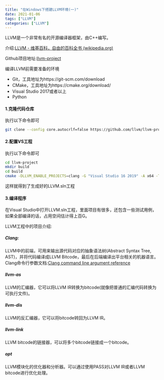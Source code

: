 ```yaml
---
title: "在Windows下搭建LLVM环境(一)"
date: 2021-01-06
tags: ["LLVM"]
categories: ["LLVM"]
---
```


LLVM是一个非常有名的开源编译器框架，由C++编写。

介绍:[LLVM - 维基百科，自由的百科全书 (wikipedia.org)](https://zh.wikipedia.org/wiki/LLVM)

Github项目地址:[llvm-project](https://github.com/llvm/llvm-project)



编译LLVM前需要准备的环境

- Git，工具地址为https://git-scm.com/download
- CMake，工具地址为https://cmake.org/download/
- Visual Studio 2017或者以上
- Python



#### 1.克隆代码仓库

执行以下命令即可

```bash
git clone --config core.autocrlf=false https://github.com/llvm/llvm-project.git
```

#### 2.配置VS工程

执行以下命令即可

```bash
cd llvm-project
mkdir build
cd build
cmake -DLLVM_ENABLE_PROJECTS=clang -G "Visual Studio 16 2019" -A x64 -Thost=x64 ..\llvm
```

这样就得到了生成好的LLVM.sln工程

#### 3.编译程序

在Visual Studio中打开LLVM.sln工程，里面项目有很多，还包含一些测试用例，如果全部编译的话，占用空间估计得上百G。



LLVM工程中的项目介绍:

##### Clang:

LLVM中的前端，可用来输出源代码对应的抽象语法树(Abstract Syntax Tree, AST)，并将代码编译成LLVM Bitcode，最后在后端编译出平台相关的机器语言。Clang命令行参数文档:[Clang command line argument reference](https://clang.llvm.org/docs/ClangCommandLineReference.html)

##### llvm-as

LLVM的汇编器，它可以将LLVM IR转换为bitcode(就像把普通的汇编代码转换为可执行文件)。

##### llvm-dis

LLVM的反汇编器，它可以将bitcode转回为LLVM IR。

##### llvm-link

LLVM bitcode的链接器，可以将多个bitcode链接成一个bitcode。

##### opt

LLVM模块化的优化器和分析器。可以通过使用PASS对LLVM IR或者LLVM bitcode进行优化处理。